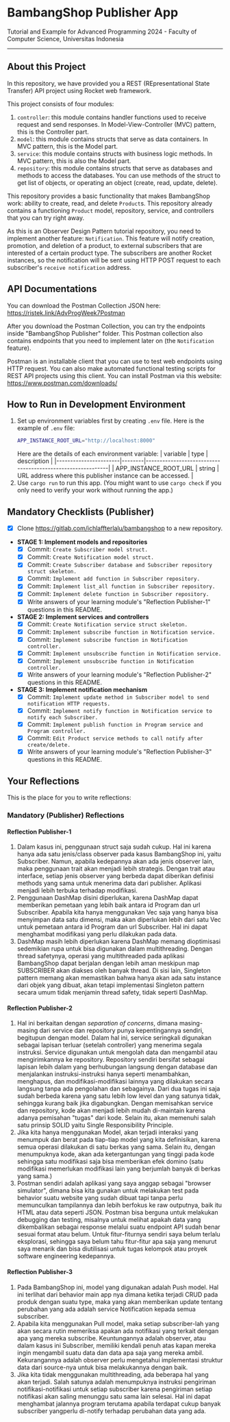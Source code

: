 # BambangShop Publisher App
Tutorial and Example for Advanced Programming 2024 - Faculty of Computer Science, Universitas Indonesia

---

## About this Project
In this repository, we have provided you a REST (REpresentational State Transfer) API project using Rocket web framework.

This project consists of four modules:
1.  `controller`: this module contains handler functions used to receive request and send responses.
    In Model-View-Controller (MVC) pattern, this is the Controller part.
2.  `model`: this module contains structs that serve as data containers.
    In MVC pattern, this is the Model part.
3.  `service`: this module contains structs with business logic methods.
    In MVC pattern, this is also the Model part.
4.  `repository`: this module contains structs that serve as databases and methods to access the databases.
    You can use methods of the struct to get list of objects, or operating an object (create, read, update, delete).

This repository provides a basic functionality that makes BambangShop work: ability to create, read, and delete `Product`s.
This repository already contains a functioning `Product` model, repository, service, and controllers that you can try right away.

As this is an Observer Design Pattern tutorial repository, you need to implement another feature: `Notification`.
This feature will notify creation, promotion, and deletion of a product, to external subscribers that are interested of a certain product type.
The subscribers are another Rocket instances, so the notification will be sent using HTTP POST request to each subscriber's `receive notification` address.

## API Documentations

You can download the Postman Collection JSON here: https://ristek.link/AdvProgWeek7Postman

After you download the Postman Collection, you can try the endpoints inside "BambangShop Publisher" folder.
This Postman collection also contains endpoints that you need to implement later on (the `Notification` feature).

Postman is an installable client that you can use to test web endpoints using HTTP request.
You can also make automated functional testing scripts for REST API projects using this client.
You can install Postman via this website: https://www.postman.com/downloads/

## How to Run in Development Environment
1.  Set up environment variables first by creating `.env` file.
    Here is the example of `.env` file:
    ```bash
    APP_INSTANCE_ROOT_URL="http://localhost:8000"
    ```
    Here are the details of each environment variable:
    | variable              | type   | description                                                |
    |-----------------------|--------|------------------------------------------------------------|
    | APP_INSTANCE_ROOT_URL | string | URL address where this publisher instance can be accessed. |
2.  Use `cargo run` to run this app.
    (You might want to use `cargo check` if you only need to verify your work without running the app.)

## Mandatory Checklists (Publisher)
-   [x] Clone https://gitlab.com/ichlaffterlalu/bambangshop to a new repository.
-   **STAGE 1: Implement models and repositories**
    -   [x] Commit: `Create Subscriber model struct.`
    -   [x] Commit: `Create Notification model struct.`
    -   [x] Commit: `Create Subscriber database and Subscriber repository struct skeleton.`
    -   [x] Commit: `Implement add function in Subscriber repository.`
    -   [x] Commit: `Implement list_all function in Subscriber repository.`
    -   [x] Commit: `Implement delete function in Subscriber repository.`
    -   [x] Write answers of your learning module's "Reflection Publisher-1" questions in this README.
-   **STAGE 2: Implement services and controllers**
    -   [x] Commit: `Create Notification service struct skeleton.`
    -   [x] Commit: `Implement subscribe function in Notification service.`
    -   [x] Commit: `Implement subscribe function in Notification controller.`
    -   [x] Commit: `Implement unsubscribe function in Notification service.`
    -   [x] Commit: `Implement unsubscribe function in Notification controller.`
    -   [x] Write answers of your learning module's "Reflection Publisher-2" questions in this README.
-   **STAGE 3: Implement notification mechanism**
    -   [x] Commit: `Implement update method in Subscriber model to send notification HTTP requests.`
    -   [x] Commit: `Implement notify function in Notification service to notify each Subscriber.`
    -   [x] Commit: `Implement publish function in Program service and Program controller.`
    -   [x] Commit: `Edit Product service methods to call notify after create/delete.`
    -   [x] Write answers of your learning module's "Reflection Publisher-3" questions in this README.

## Your Reflections
This is the place for you to write reflections:

### Mandatory (Publisher) Reflections

#### Reflection Publisher-1
1. Dalam kasus ini, penggunaan struct saja sudah cukup. Hal ini karena hanya ada satu jenis/class observer pada kasus BambangShop ini, yaitu Subscriber. Namun, apabila kedepannya akan ada jenis observer lain, maka penggunaan trait akan menjadi lebih strategis. Dengan trait atau interface, setiap jenis observer yang berbeda dapat diberikan definisi methods yang sama untuk menerima data dari publisher. Aplikasi menjadi lebih terbuka terhadap modifikasi.
2. Penggunaan DashMap disini diperlukan, karena DashMap dapat memberikan pemetaan yang lebih baik antara id Program dan url Subscriber. Apabila kita hanya menggunakan Vec saja yang hanya bisa menyimpan data satu dimensi, maka akan diperlukan lebih dari satu Vec untuk pemetaan antara id Program dan url Subscriber. Hal ini dapat menghambat modifikasi yang perlu dilakukan pada data.
3. DashMap masih lebih diperlukan karena DashMap memang dioptimisasi sedemikian rupa untuk bisa digunakan dalam multithreading. Dengan thread safetynya, operasi yang multithreaded pada aplikasi BambangShop dapat berjalan dengan lebih aman meskipun map SUBSCRIBER akan diakses oleh banyak thread. Di sisi lain, Singleton pattern memang akan memastikan bahwa hanya akan ada satu instance dari objek yang dibuat, akan tetapi implementasi Singleton pattern secara umum tidak menjamin thread safety, tidak seperti DashMap.

#### Reflection Publisher-2
1. Hal ini berkaitan dengan _separation of concerns_, dimana masing-masing dari service dan repository punya kepentingannya sendiri, begitupun dengan model. Dalam hal ini, service seringkali digunakan sebagai lapisan terluar (setelah controller) yang menerima segala instruksi. Service digunakan untuk mengolah data dan mengambil atau mengirimkannya ke repository. Repository sendiri bersifat sebagai lapisan lebih dalam yang berhubungan langsung dengan database dan menjalankan instruksi-instruksi hanya seperti menambahkan, menghapus, dan modifikasi-modifikasi lainnya yang dilakukan secara langsung tanpa ada pengolahan dan sebagainya. Dari dua tugas ini saja sudah berbeda karena yang satu lebih low level dan yang satunya tidak, sehingga kurang baik jika digabungkan. Dengan memisahkan service dan repository, kode akan menjadi lebih mudah di-maintain karena adanya pemisahan "tugas" dari kode. Selain itu, akan memenuhi salah satu prinsip SOLID yaitu Single Responsibility Principle.
2. Jika kita hanya menggunakan Model, akan terjadi interaksi yang menumpuk dan berat pada tiap-tiap model yang kita definisikan, karena semua operasi dilakukan di satu berkas yang sama. Selain itu, dengan menumpuknya kode, akan ada ketergantungan yang tinggi pada kode sehingga satu modifikasi saja bisa memberikan efek domino (satu modifikasi memerlukan modifikasi lain yang berjumlah banyak di berkas yang sama.)
3. Postman sendiri adalah aplikasi yang saya anggap sebagai "browser simulator", dimana bisa kita gunakan untuk melakukan test pada behavior suatu website yang sudah dibuat tapi tanpa perlu memunculkan tampilannya dan lebih berfokus ke raw outputnya, baik itu HTML atau data seperti JSON. Postman bisa berguna untuk melakukan debugging dan testing, misalnya untuk melihat apakah data yang dikembalikan sebagai response melalui suatu endpoint API sudah benar sesuai format atau belum. Untuk fitur-fiturnya sendiri saya belum terlalu eksplorasi, sehingga saya belum tahu fitur-fitur apa saja yang menurut saya menarik dan bisa diutilisasi untuk tugas kelompok atau proyek software engineering kedepannya.

#### Reflection Publisher-3
1. Pada BambangShop ini, model yang digunakan adalah Push model. Hal ini terlihat dari behavior main app nya dimana ketika terjadi CRUD pada produk dengan suatu type, maka yang akan memberikan update tentang perubahan yang ada adalah service Notification kepada semua subscriber.
2. Apabila kita menggunakan Pull model, maka setiap subscriber-lah yang akan secara rutin memeriksa apakan ada notifikasi yang terkait dengan apa yang mereka subscribe. Keuntungannya adalah observer, atau dalam kasus ini Subscriber, memiliki kendali penuh atas kapan mereka ingin mengambil suatu data dan data apa saja yang mereka ambil. Kekurangannya adalah observer perlu mengetahui implementasi struktur data dari source-nya untuk bisa melakukannya dengan baik.
3. Jika kita tidak menggunakan multithreading, ada beberapa hal yang akan terjadi. Salah satunya adalah menumpuknya instruksi pengiriman notifikasi-notifikasi untuk setiap subscriber karena pengiriman setiap notifikasi akan saling menunggu satu sama lain selesai. Hal ini dapat menghambat jalannya program terutama apabila terdapat cukup banyak subscriber yangperlu di-notify terhadap perubahan data yang ada.
